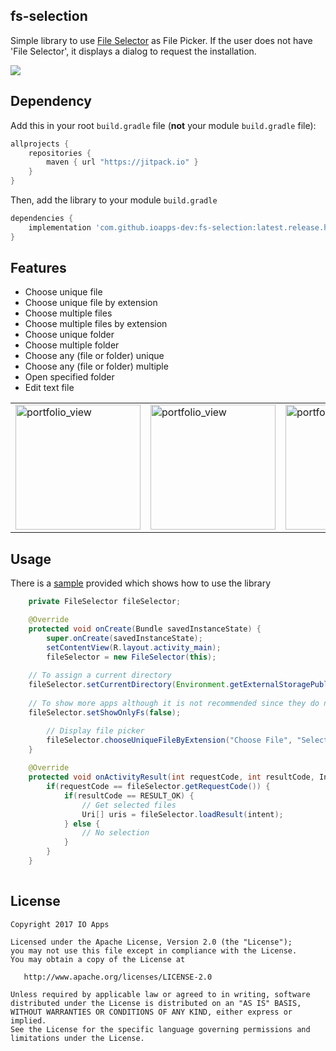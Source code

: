 ## fs-selection
Simple library to use [File Selector](https://play.google.com/store/apps/details?id=com.ioapps.fsexplorer) as File Picker.
If the user does not have 'File Selector', it displays a dialog to request the installation.

[![](https://jitpack.io/v/ioapps-dev/fs-selection.svg)](https://jitpack.io/#ioapps-dev/fs-selection)

## Dependency

Add this in your root `build.gradle` file (**not** your module `build.gradle` file):

```gradle
allprojects {
	repositories {
        maven { url "https://jitpack.io" }
    }
}
```

Then, add the library to your module `build.gradle`
```gradle
dependencies {
    implementation 'com.github.ioapps-dev:fs-selection:latest.release.here'
}
```

## Features
- Choose unique file
- Choose unique file by extension
- Choose multiple files
- Choose multiple files by extension
- Choose unique folder
- Choose multiple folder
- Choose any (file or folder) unique
- Choose any (file or folder) multiple
- Open specified folder
- Edit text file

<table><tr><td>
<img width="200" alt="portfolio_view" src="https://raw.github.com/ioapps-dev/fs-selection/master/screenshots/screenshot-1.png">
</td><td>
<img width="200" alt="portfolio_view" src="https://raw.github.com/ioapps-dev/fs-selection/master/screenshots/screenshot-2.png">
</td><td>
<img width="200" alt="portfolio_view" src="https://raw.github.com/ioapps-dev/fs-selection/master/screenshots/screenshot-3.png">
</td></tr></table>

## Usage
There is a [sample](https://github.com/ioapps-dev/fs-selection/tree/master/sample) provided which shows how to use the library

```java
    private FileSelector fileSelector;

    @Override
    protected void onCreate(Bundle savedInstanceState) {
        super.onCreate(savedInstanceState);
        setContentView(R.layout.activity_main);
        fileSelector = new FileSelector(this);
	
	// To assign a current directory
	fileSelector.setCurrentDirectory(Environment.getExternalStoragePublicDirectory(Environment.DIRECTORY_DOWNLOADS));
	
	// To show more apps although it is not recommended since they do not support the same filters. ex. 'file/multiple'
	fileSelector.setShowOnlyFs(false);

        // Display file picker
        fileSelector.chooseUniqueFileByExtension("Choose File", "Select an image (jpg)", "jpg");
    }
    
    @Override
    protected void onActivityResult(int requestCode, int resultCode, Intent intent) {
        if(requestCode == fileSelector.getRequestCode()) {
            if(resultCode == RESULT_OK) {
                // Get selected files
                Uri[] uris = fileSelector.loadResult(intent);
            } else {
                // No selection
            }
        }
    }
    
```

License
--------

    Copyright 2017 IO Apps

    Licensed under the Apache License, Version 2.0 (the "License");
    you may not use this file except in compliance with the License.
    You may obtain a copy of the License at

       http://www.apache.org/licenses/LICENSE-2.0

    Unless required by applicable law or agreed to in writing, software
    distributed under the License is distributed on an "AS IS" BASIS,
    WITHOUT WARRANTIES OR CONDITIONS OF ANY KIND, either express or implied.
    See the License for the specific language governing permissions and
    limitations under the License.
